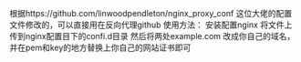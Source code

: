 根据https://github.com/linwoodpendleton/nginx_proxy_conf
这位大佬的配置文件修改的，可以直接用在反向代理github
使用方法：
安装配置nginx
将文件上传到nginx配置目下的confi.d目录
然后将两处example.com 改成你自己的域名，并在pem和key的地方替换上你自己的网站证书即可
